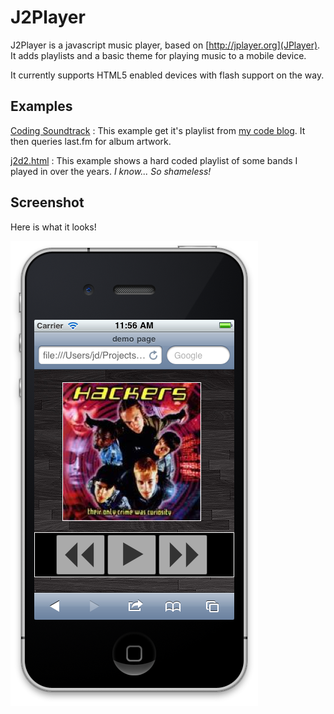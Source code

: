 # J2Player

J2Player is a javascript music player, based on [http://jplayer.org](JPlayer). It adds playlists and a basic theme for playing music to a mobile device.

It currently supports HTML5 enabled devices with flash support on the way.


## Examples

[Coding Soundtrack](http://j2labs.tumblr.com/playlist) : This example get it's playlist from [my code blog](http://j2labs.tumblr.com). It then queries last.fm for album artwork.

[j2d2.html](http://dl.dropbox.com/u/1287616/j2player/j2d2.html) : This example shows a hard coded playlist of some bands I played in over the years. *I know... So shameless!*

## Screenshot

Here is what it looks!

![j2player screenshot](https://raw.githubusercontent.com/j2labs/j2player/master/screenshot.png)
